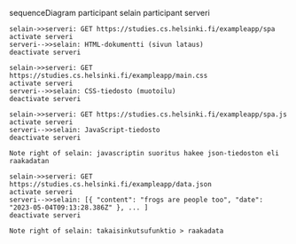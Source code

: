 sequenceDiagram
    participant selain
    participant serveri
    
    selain->>serveri: GET https://studies.cs.helsinki.fi/exampleapp/spa
    activate serveri
    serveri-->>selain: HTML-dokumentti (sivun lataus)
    deactivate serveri

    selain->>serveri: GET https://studies.cs.helsinki.fi/exampleapp/main.css
    activate serveri
    serveri-->>selain: CSS-tiedosto (muotoilu)
    deactivate serveri
    
    selain->>serveri: GET https://studies.cs.helsinki.fi/exampleapp/spa.js
    activate serveri
    serveri-->>selain: JavaScript-tiedosto
    deactivate serveri
    
    Note right of selain: javascriptin suoritus hakee json-tiedoston eli raakadatan
    
    selain->>serveri: GET https://studies.cs.helsinki.fi/exampleapp/data.json
    activate serveri
    serveri-->>selain: [{ "content": "frogs are people too", "date": "2023-05-04T09:13:28.386Z" }, ... ] 
    deactivate serveri    
    
    Note right of selain: takaisinkutsufunktio > raakadata
